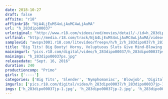 ```yaml
---
date: 2018-10-27
draft: false
affsite: "r18"
afflinkr18: "NjA4LjEuMS4xLjAuMC4wLjAuMA"
url: "h_283dipo00037"
urloriginal: "http://www.r18.com/videos/vod/movies/detail/-/id=h_283dipo00037"
urlfinal: "http://media.r18.com/track/NjA4LjEuMS4xLjAuMC4wLjAuMA/videos/vod/movies/detail/-/id=h_283dipo00037"
samplevid: "awspv3001.r18.com/litevideo/freepv/h/h_2/h_283dipo037/h_283dipo037_dmb_w.mp4"
title: "Big Tits! Big Booty! Horny, Voluptuous Sluts Give Mind-Blowing Blowjobs 50 Loads, 4 Hours vol. 2"
mainimgurl: "pics.r18.com/digital/video/h_283dipo00037/h_283dipo00037ps.jpg"
mainimgs: "h_283dipo00037ps.jpg"
releasedate: "Sept. 16, 2016"
duration: 240
productioncomp: "Primo"
girls: ['----']
categories: ['Big Tits', 'Slender', 'Nymphomaniac', 'Blowjob', 'Digital Mosaic', 'Over 4 Hours', 'Hi-Def']
imgurls: ['pics.r18.com/digital/video/h_283dipo00037/h_283dipo00037jp-1.jpg', 'pics.r18.com/digital/video/h_283dipo00037/h_283dipo00037jp-2.jpg', 'pics.r18.com/digital/video/h_283dipo00037/h_283dipo00037jp-3.jpg', 'pics.r18.com/digital/video/h_283dipo00037/h_283dipo00037jp-4.jpg', 'pics.r18.com/digital/video/h_283dipo00037/h_283dipo00037jp-5.jpg', 'pics.r18.com/digital/video/h_283dipo00037/h_283dipo00037jp-6.jpg', 'pics.r18.com/digital/video/h_283dipo00037/h_283dipo00037jp-7.jpg', 'pics.r18.com/digital/video/h_283dipo00037/h_283dipo00037jp-8.jpg', 'pics.r18.com/digital/video/h_283dipo00037/h_283dipo00037jp-9.jpg', 'pics.r18.com/digital/video/h_283dipo00037/h_283dipo00037jp-10.jpg', 'pics.r18.com/digital/video/h_283dipo00037/h_283dipo00037jp-11.jpg', 'pics.r18.com/digital/video/h_283dipo00037/h_283dipo00037jp-12.jpg', 'pics.r18.com/digital/video/h_283dipo00037/h_283dipo00037jp-13.jpg', 'pics.r18.com/digital/video/h_283dipo00037/h_283dipo00037jp-14.jpg', 'pics.r18.com/digital/video/h_283dipo00037/h_283dipo00037jp-15.jpg', 'pics.r18.com/digital/video/h_283dipo00037/h_283dipo00037jp-16.jpg', 'pics.r18.com/digital/video/h_283dipo00037/h_283dipo00037jp-17.jpg', 'pics.r18.com/digital/video/h_283dipo00037/h_283dipo00037jp-18.jpg', 'pics.r18.com/digital/video/h_283dipo00037/h_283dipo00037jp-19.jpg', 'pics.r18.com/digital/video/h_283dipo00037/h_283dipo00037jp-20.jpg']
imgs: ['h_283dipo00037jp-1.jpg', 'h_283dipo00037jp-2.jpg', 'h_283dipo00037jp-3.jpg', 'h_283dipo00037jp-4.jpg', 'h_283dipo00037jp-5.jpg', 'h_283dipo00037jp-6.jpg', 'h_283dipo00037jp-7.jpg', 'h_283dipo00037jp-8.jpg', 'h_283dipo00037jp-9.jpg', 'h_283dipo00037jp-10.jpg', 'h_283dipo00037jp-11.jpg', 'h_283dipo00037jp-12.jpg', 'h_283dipo00037jp-13.jpg', 'h_283dipo00037jp-14.jpg', 'h_283dipo00037jp-15.jpg', 'h_283dipo00037jp-16.jpg', 'h_283dipo00037jp-17.jpg', 'h_283dipo00037jp-18.jpg', 'h_283dipo00037jp-19.jpg', 'h_283dipo00037jp-20.jpg']
---
```

